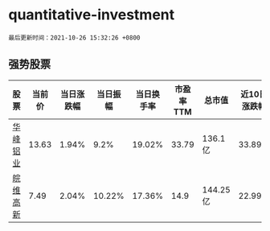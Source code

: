 # quantitative-investment

`最后更新时间：2021-10-26 15:32:26 +0800`

## 强势股票

|股票|当前价|当日涨跌幅|当日振幅|当日换手率|市盈率TTM|总市值|近10日涨跌幅|
|----|----|----|----|----|----|----|----|
|[华峰铝业](https://xueqiu.com/S/SH601702)|13.63|1.94%|9.2%|19.02%|33.79|136.1亿|33.89%|
|[皖维高新](https://xueqiu.com/S/SH600063)|7.49|2.04%|10.22%|17.36%|14.9|144.25亿|22.99%|
